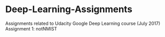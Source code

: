 # Deep-Learning-Assignments
Assignments related to Udacity Google Deep Learning course (July 2017)
Assignment 1: notNMIST
